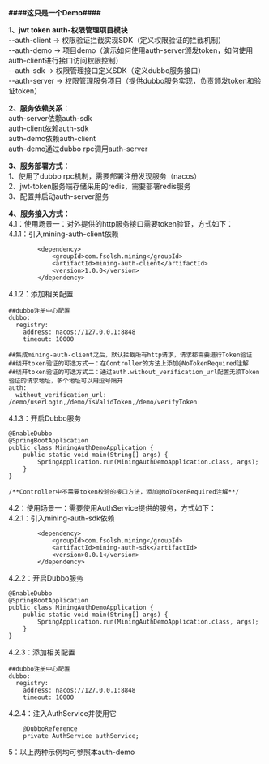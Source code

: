 **####这只是一个Demo####**

**1、jwt token auth-权限管理项目模块**  
  --auth-client  -> 权限验证拦截实现SDK（定义权限验证的拦截机制）  
  --auth-demo    -> 项目demo（演示如何使用auth-server颁发token，如何使用auth-client进行接口访问权限控制）   
  --auth-sdk    -> 权限管理接口定义SDK（定义dubbo服务接口）  
  --auth-server   -> 权限管理服务项目（提供dubbo服务实现，负责颁发token和验证token）

**2、服务依赖关系：**  
auth-server依赖auth-sdk  
auth-client依赖auth-sdk  
auth-demo依赖auth-client  
auth-demo通过dubbo rpc调用auth-server

**3、服务部署方式：**  
1、使用了dubbo rpc机制，需要部署注册发现服务（nacos）  
2、jwt-token服务端存储采用的redis，需要部署redis服务  
3、配置并启动auth-server服务  

**4、服务接入方式：**  
4.1：使用场景一：对外提供的http服务接口需要token验证，方式如下：  
4.1.1：引入mining-auth-client依赖  
```
        <dependency>
            <groupId>com.fsolsh.mining</groupId>
            <artifactId>mining-auth-client</artifactId>
            <version>1.0.0</version>
        </dependency>
```
4.1.2：添加相关配置 
```
##dubbo注册中心配置
dubbo:
  registry:
    address: nacos://127.0.0.1:8848
    timeout: 10000
    
##集成mining-auth-client之后，默认拦截所有http请求，请求都需要进行Token验证
##绕开token验证的可选方式一：在Controller的方法上添加@NoTokenRequired注解
##绕开token验证的可选方式二：通过auth.without_verification_url配置无须Token验证的请求地址，多个地址可以用逗号隔开
auth:
  without_verification_url: /demo/userLogin,/demo/isValidToken,/demo/verifyToken
```
4.1.3：开启Dubbo服务
```
@EnableDubbo
@SpringBootApplication
public class MiningAuthDemoApplication {
    public static void main(String[] args) {
        SpringApplication.run(MiningAuthDemoApplication.class, args);
    }
}

/**Controller中不需要token校验的接口方法，添加@NoTokenRequired注解**/
```
4.2：使用场景一：需要使用AuthService提供的服务，方式如下：  
4.2.1：引入mining-auth-sdk依赖
```
        <dependency>
            <groupId>com.fsolsh.mining</groupId>
            <artifactId>mining-auth-sdk</artifactId>
            <version>0.0.1</version>
        </dependency>
```
4.2.2：开启Dubbo服务
```
@EnableDubbo
@SpringBootApplication
public class MiningAuthDemoApplication {
    public static void main(String[] args) {
        SpringApplication.run(MiningAuthDemoApplication.class, args);
    }
}
```
4.2.3：添加相关配置
```
##dubbo注册中心配置
dubbo:
  registry:
    address: nacos://127.0.0.1:8848
    timeout: 10000
```
4.2.4：注入AuthService并使用它
```
    @DubboReference
    private AuthService authService;
```
5：以上两种示例均可参照本auth-demo
